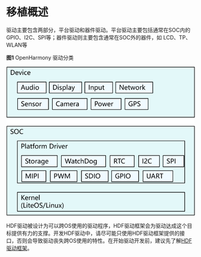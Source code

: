 # 移植概述


驱动主要包含两部分，平台驱动和器件驱动。平台驱动主要包括通常在SOC内的GPIO、I2C、SPI等；器件驱动则主要包含通常在SOC外的器件，如 LCD、TP、WLAN等


  **图1** OpenHarmony 驱动分类

  ![zh-cn_image_0000001207599659](figures/zh-cn_image_0000001207599659.png)


HDF驱动被设计为可以跨OS使用的驱动程序，HDF驱动框架会为驱动达成这个目标提供有力的支撑。开发HDF驱动中，请尽可能只使用HDF驱动框架提供的接口，否则会导致驱动丧失跨OS使用的特性。在开始驱动开发前，建议先了解[HDF驱动框架](../driver/driver-overview-foundation.md)。
